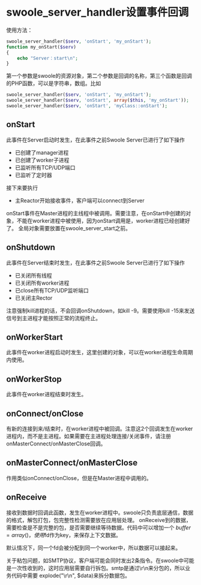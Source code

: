 swoole_server_handler设置事件回调
=====

使用方法：
```php
swoole_server_handler($serv, 'onStart', 'my_onStart');
function my_onStart($serv)
{
    echo "Server：start\n";
}
```
第一个参数是swoole的资源对象，第二个参数是回调的名称，第三个函数是回调的PHP函数，可以是字符串，数组。比如
```php
swoole_server_handler($serv, 'onStart', 'my_onStart');
swoole_server_handler($serv, 'onStart', array($this, 'my_onStart'));
swoole_server_handler($serv, 'onStart', 'myClass::onStart');
```

onStart
-----
此事件在Server启动时发生，在此事件之前Swoole Server已进行了如下操作

* 已创建了manager进程
* 已创建了worker子进程
* 已监听所有TCP/UDP端口
* 已监听了定时器

接下来要执行
* 主Reactor开始接收事件，客户端可以connect到Server

onStart事件在Master进程的主线程中被调用。需要注意，在onStart中创建的对象，不能在worker进程中被使用，因为onStart调用是，worker进程已经创建好了。
全局对象需要放置在swoole_server_start之前。

onShutdown
-----
此事件在Server结束时发生，在此事件之前Swoole Server已进行了如下操作

* 已关闭所有线程
* 已关闭所有worker进程
* 已close所有TCP/UDP监听端口
* 已关闭主Rector

注意强制kill进程的话，不会回调onShutdown，如kill -9。需要使用kill -15来发送信号到主进程才能按照正常的流程终止。


onWorkerStart
-----
此事件在worker进程启动时发生，这里创建的对象，可以在worker进程生命周期内使用。


onWorkerStop
-----
此事件在worker进程结束时发生。


onConnect/onClose
-----
有新的连接到来/结束时，在worker进程中被回调。注意这2个回调发生在worker进程内，而不是主进程。如果需要在主进程处理连接/关闭事件，请注册onMasterConnect/onMasterClose回调。


onMasterConnect/onMasterClose
-----
作用类似onConnect/onClose，但是在Master进程中调用的。

onReceive
-----
接收到数据时回调此函数，发生在worker进程中。swoole只负责底层通信，数据的格式，解包打包，包完整性检测需要放在应用层处理。
onReceive到的数据，需要检查是不是完整的包，是否需要继续等待数据。代码中可以增加一个 $buffer = array()，使用$fd作为key，来保存上下文数据。

默认情况下，同一个fd会被分配到同一个worker中，所以数据可以接起来。

关于粘包问题，如SMTP协议，客户端可能会同时发出2条指令。在swoole中可能是一次性收到的，这时应用层需要自行拆包。smtp是通过\r\n来分包的，所以业务代码中需要 explode("\r\n", $data)来拆分数据包。



